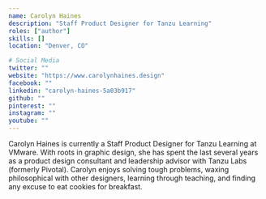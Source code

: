 ```yaml
---
name: Carolyn Haines
description: "Staff Product Designer for Tanzu Learning"
roles: ["author"]
skills: []
location: "Denver, CO"

# Social Media 
twitter: ""
website: "https://www.carolynhaines.design"
facebook: ""
linkedin: "carolyn-haines-5a03b917"
github: ""
pinterest: ""
instagram: ""
youtube: ""
---
```


Carolyn Haines is currently a Staff Product Designer for Tanzu Learning at VMware. With roots in graphic design, she has spent the last several years as a product design consultant and leadership advisor with Tanzu Labs (formerly Pivotal). Carolyn enjoys solving tough problems, waxing philosophical with other designers, learning through teaching, and finding any excuse to eat cookies for breakfast.

<!--more-->
